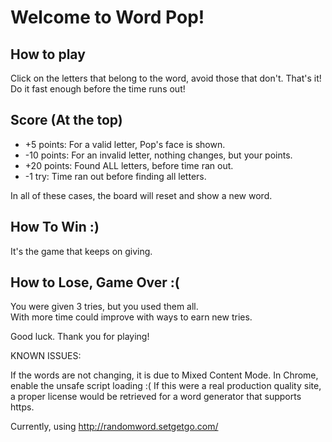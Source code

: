 # Welcome to Word Pop!

## How to play
Click on the letters that belong to the word, avoid those that don't. That's it!
Do it fast enough before the time runs out!  

## Score (At the top)
- +5 points:  For a valid letter, Pop's face is shown.
- -10 points:  For an invalid letter, nothing changes, but your points.
- +20 points:  Found ALL letters, before time ran out.
- -1 try: Time ran out before finding all letters.

In all of these cases, the board will reset and show a new word.

## How To Win  :)
It's the game that keeps on giving.

## How to Lose, Game Over  :(
You were given 3 tries, but you used them all.  
With more time could  improve with ways to earn new tries.

Good luck.  Thank you for playing!

KNOWN ISSUES:

If the words are not changing, it is due to Mixed Content Mode. In Chrome, enable the unsafe script loading :( 
If this were a real production quality site, a proper license would be retrieved for a word generator that supports https.

Currently, using http://randomword.setgetgo.com/
